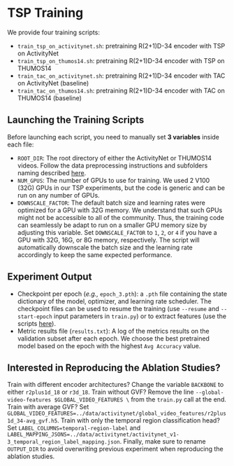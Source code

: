# TSP Training

We provide four training scripts:
- `train_tsp_on_activitynet.sh`: pretraining R(2+1)D-34 encoder with TSP on ActivityNet
- `train_tsp_on_thumos14.sh`: pretraining R(2+1)D-34 encoder with TSP on THUMOS14
- `train_tac_on_activitynet.sh`: pretraining R(2+1)D-34 encoder with TAC on ActivityNet (baseline)
- `train_tac_on_thumos14.sh`: pretraining R(2+1)D-34 encoder with TAC on THUMOS14 (baseline)

## Launching the Training Scripts

Before launching each script, you need to manually set **3 variables** inside each file:
- `ROOT_DIR`: The root directory of either the ActivityNet or THUMOS14 videos. Follow the data preprocessing instructions and subfolders naming described [here](../data).
- `NUM_GPUS`: The number of GPUs to use for training. We used 2 V100 (32G) GPUs in our TSP experiments, but the code is generic and can be run on any number of GPUs.
- `DOWNSCALE_FACTOR`: The default batch size and learning rates were optimized for a GPU with 32G memory. We understand that such GPUs might not be accessible to all of the community. Thus, the training code can seamlessly be adapt to run on a smaller GPU memory size by adjusting this variable. Set `DOWNSCALE_FACTOR` to `1`, `2`, or `4` if you have a GPU with 32G, 16G, or 8G memory, respectively. The script will automatically downscale the batch size and the learning rate accordingly to keep the same expected performance.

## Experiment Output

- Checkpoint per epoch (*e.g.,* `epoch_3.pth`): a `.pth` file containing the state dictionary of the model, optimizer, and learning rate scheduler. The checkpoint files can be used to resume the training (use `--resume` and `--start-epoch` input parameters in `train.py`) or to extract features (use the scripts [here](../extract_features)).
- Metric results file (`results.txt`): A log of the metrics results on the validation subset after each epoch. We choose the best pretrained model based on the epoch with the highest `Avg Accuracy` value.

## Interested in Reproducing the Ablation Studies?

Train with different encoder architectures? Change the variable `BACKBONE` to either `r2plus1d_18` or `r3d_18`.
Train without GVF? Remove the line `--global-video-features $GLOBAL_VIDEO_FEATURES \` from the `train.py` call at the end.
Train with average GVF? Set `GLOBAL_VIDEO_FEATURES=../data/activitynet/global_video_features/r2plus1d_34-avg_gvf.h5`.
Train with only the temporal region classification head? Set `LABEL_COLUMNS=temporal-region-label` and `LABEL_MAPPING_JSONS=../data/activitynet/activitynet_v1-3_temporal_region_label_mapping.json`. Finally, make sure to rename `OUTPUT_DIR` to avoid overwriting previous experiment when reproducing the ablation studies.
